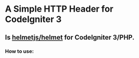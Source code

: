 # A Simple HTTP Header for CodeIgniter 3

## Is [helmetjs/helmet](https://github.com/helmetjs/helmet) for CodeIgniter 3/PHP.

### How to use:
<!-- - The library HTTP headers is `application/libraries/Headers.php`. This must be loaded on your controller. Alternatively, you can auto load this in your `config/autoload.php`.
- The example controller is `application/controllers/App.php`, function `test_secure_header` and `test_header`. You can try to CURL this controller and they will return different HTTP headers.
- All headers have its own explanation, please kindly check `application/libraries/Headers.php`. Unfortunately, this is not costomizeable at the moment.
```
curl -I http://localhost/codeigniter/app/test_header/
```
```
curl -I http://localhost/codeigniter/app/test_secure_header/
``` -->